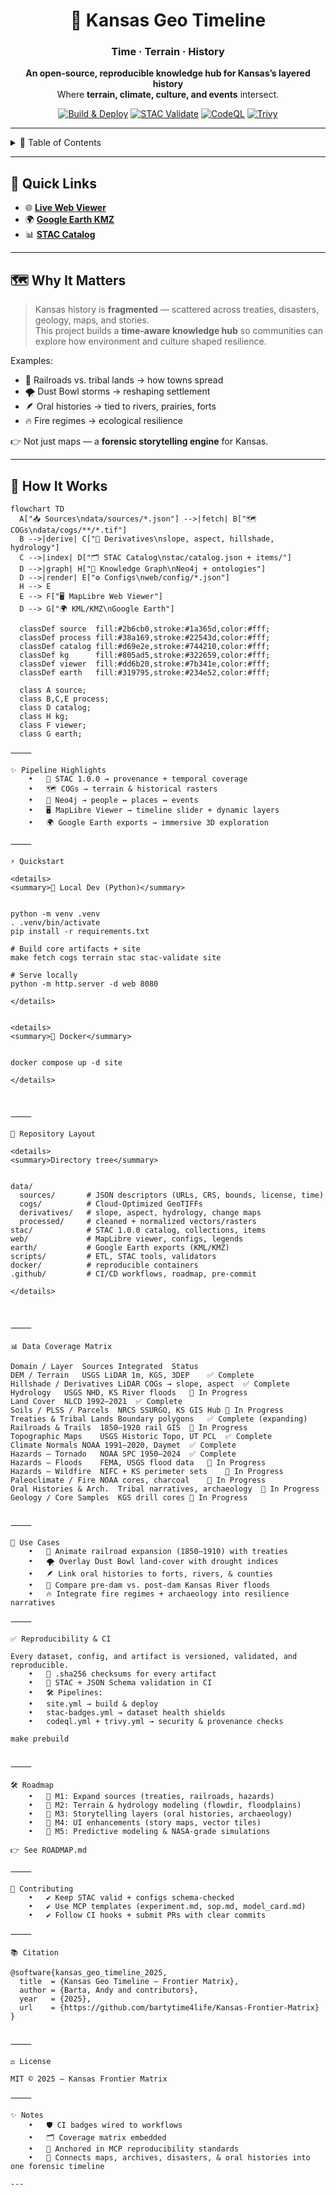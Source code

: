 
<div align="center">

# 🌾 Kansas Geo Timeline  
### **Time · Terrain · History**

**An open-source, reproducible knowledge hub for Kansas’s layered history**  
Where **terrain, climate, culture, and events** intersect.

[![Build & Deploy](https://github.com/bartytime4life/Kansas-Frontier-Matrix/actions/workflows/site.yml/badge.svg)](https://github.com/bartytime4life/Kansas-Frontier-Matrix/actions/workflows/site.yml)
[![STAC Validate](https://github.com/bartytime4life/Kansas-Frontier-Matrix/actions/workflows/stac-badges.yml/badge.svg)](https://github.com/bartytime4life/Kansas-Frontier-Matrix/actions/workflows/stac-badges.yml)
[![CodeQL](https://github.com/bartytime4life/Kansas-Frontier-Matrix/actions/workflows/codeql.yml/badge.svg)](https://github.com/bartytime4life/Kansas-Frontier-Matrix/actions/workflows/codeql.yml)
[![Trivy](https://github.com/bartytime4life/Kansas-Frontier-Matrix/actions/workflows/trivy.yml/badge.svg)](https://github.com/bartytime4life/Kansas-Frontier-Matrix/actions/workflows/trivy.yml)

</div>

---

<details>
<summary>📑 Table of Contents</summary>

- [🚀 Quick Links](#-quick-links)
- [🗺 Why It Matters](#-why-it-matters)
- [🔧 How It Works](#-how-it-works)
- [✨ Pipeline Highlights](#-pipeline-highlights)
- [⚡ Quickstart](#-quickstart)
- [📂 Repository Layout](#-repository-layout)
- [📊 Data Coverage Matrix](#-data-coverage-matrix)
- [🎯 Use Cases](#-use-cases)
- [✅ Reproducibility & CI](#-reproducibility--ci)
- [🛠 Roadmap](#-roadmap)
- [🤝 Contributing](#-contributing)
- [📚 Citation](#-citation)
- [⚖️ License](#-license)
- [✨ Notes](#-notes)

</details>

---

## 🚀 Quick Links

- 🌐 **[Live Web Viewer](#)**
- 🌍 **[Google Earth KMZ](#)**
- 📊 **[STAC Catalog](stac/catalog.json)**

---

## 🗺 Why It Matters

> Kansas history is **fragmented** — scattered across treaties, disasters, geology, maps, and stories.  
> This project builds a **time-aware knowledge hub** so communities can explore how environment and culture shaped resilience.

Examples:
- 🚂 Railroads vs. tribal lands → how towns spread  
- 🌪 Dust Bowl storms → reshaping settlement  
- 🪶 Oral histories → tied to rivers, prairies, forts  
- 🔥 Fire regimes → ecological resilience  

👉 Not just maps — a **forensic storytelling engine** for Kansas.

---

## 🔧 How It Works

```mermaid
flowchart TD
  A["📥 Sources\ndata/sources/*.json"] -->|fetch| B["🗺️ COGs\ndata/cogs/**/*.tif"]
  B -->|derive| C["📐 Derivatives\nslope, aspect, hillshade, hydrology"]
  C -->|index| D["🗂️ STAC Catalog\nstac/catalog.json + items/"]
  D -->|graph| H["🧩 Knowledge Graph\nNeo4j + ontologies"]
  D -->|render| E["⚙️ Configs\nweb/config/*.json"]
  H --> E
  E --> F["🖥️ MapLibre Web Viewer"]
  D --> G["🌍 KML/KMZ\nGoogle Earth"]

  classDef source  fill:#2b6cb0,stroke:#1a365d,color:#fff;
  classDef process fill:#38a169,stroke:#22543d,color:#fff;
  classDef catalog fill:#d69e2e,stroke:#744210,color:#fff;
  classDef kg      fill:#805ad5,stroke:#322659,color:#fff;
  classDef viewer  fill:#dd6b20,stroke:#7b341e,color:#fff;
  classDef earth   fill:#319795,stroke:#234e52,color:#fff;

  class A source;
  class B,C,E process;
  class D catalog;
  class H kg;
  class F viewer;
  class G earth;

⸻

✨ Pipeline Highlights
	•	📂 STAC 1.0.0 → provenance + temporal coverage
	•	🗺️ COGs → terrain & historical rasters
	•	🧩 Neo4j → people ↔ places ↔ events
	•	🖥️ MapLibre Viewer → timeline slider + dynamic layers
	•	🌍 Google Earth exports → immersive 3D exploration

⸻

⚡ Quickstart

<details>
<summary>🐍 Local Dev (Python)</summary>


python -m venv .venv
. .venv/bin/activate
pip install -r requirements.txt

# Build core artifacts + site
make fetch cogs terrain stac stac-validate site

# Serve locally
python -m http.server -d web 8080

</details>


<details>
<summary>🐳 Docker</summary>


docker compose up -d site

</details>



⸻

📂 Repository Layout

<details>
<summary>Directory tree</summary>


data/
  sources/       # JSON descriptors (URLs, CRS, bounds, license, time)
  cogs/          # Cloud-Optimized GeoTIFFs
  derivatives/   # slope, aspect, hydrology, change maps
  processed/     # cleaned + normalized vectors/rasters
stac/            # STAC 1.0.0 catalog, collections, items
web/             # MapLibre viewer, configs, legends
earth/           # Google Earth exports (KML/KMZ)
scripts/         # ETL, STAC tools, validators
docker/          # reproducible containers
.github/         # CI/CD workflows, roadmap, pre-commit

</details>



⸻

📊 Data Coverage Matrix

Domain / Layer	Sources Integrated	Status
DEM / Terrain	USGS LiDAR 1m, KGS, 3DEP	✅ Complete
Hillshade / Derivatives	LiDAR COGs → slope, aspect	✅ Complete
Hydrology	USGS NHD, KS River floods	🚧 In Progress
Land Cover	NLCD 1992–2021	✅ Complete
Soils / PLSS / Parcels	NRCS SSURGO, KS GIS Hub	🚧 In Progress
Treaties & Tribal Lands	Boundary polygons	✅ Complete (expanding)
Railroads & Trails	1850–1920 rail GIS	🚧 In Progress
Topographic Maps	USGS Historic Topo, UT PCL	✅ Complete
Climate Normals	NOAA 1991–2020, Daymet	✅ Complete
Hazards — Tornado	NOAA SPC 1950–2024	✅ Complete
Hazards — Floods	FEMA, USGS flood data	🚧 In Progress
Hazards — Wildfire	NIFC + KS perimeter sets	🚧 In Progress
Paleoclimate / Fire	NOAA cores, charcoal	🚧 In Progress
Oral Histories & Arch.	Tribal narratives, archaeology	🚧 In Progress
Geology / Core Samples	KGS drill cores	🚧 In Progress


⸻

🎯 Use Cases
	•	🚂 Animate railroad expansion (1850–1910) with treaties
	•	🌪 Overlay Dust Bowl land-cover with drought indices
	•	🪶 Link oral histories to forts, rivers, & counties
	•	🌊 Compare pre-dam vs. post-dam Kansas River floods
	•	🔥 Integrate fire regimes + archaeology into resilience narratives

⸻

✅ Reproducibility & CI

Every dataset, config, and artifact is versioned, validated, and reproducible.
	•	🔐 .sha256 checksums for every artifact
	•	📏 STAC + JSON Schema validation in CI
	•	🛠 Pipelines:
	•	site.yml → build & deploy
	•	stac-badges.yml → dataset health shields
	•	codeql.yml + trivy.yml → security & provenance checks

make prebuild


⸻

🛠 Roadmap
	•	📌 M1: Expand sources (treaties, railroads, hazards)
	•	📌 M2: Terrain & hydrology modeling (flowdir, floodplains)
	•	📌 M3: Storytelling layers (oral histories, archaeology)
	•	📌 M4: UI enhancements (story maps, vector tiles)
	•	📌 M5: Predictive modeling & NASA-grade simulations

👉 See ROADMAP.md

⸻

🤝 Contributing
	•	✔️ Keep STAC valid + configs schema-checked
	•	✔️ Use MCP templates (experiment.md, sop.md, model_card.md)
	•	✔️ Follow CI hooks + submit PRs with clear commits

⸻

📚 Citation

@software{kansas_geo_timeline_2025,
  title  = {Kansas Geo Timeline — Frontier Matrix},
  author = {Barta, Andy and contributors},
  year   = {2025},
  url    = {https://github.com/bartytime4life/Kansas-Frontier-Matrix}
}


⸻

⚖️ License

MIT © 2025 — Kansas Frontier Matrix

⸻

✨ Notes
	•	🛡 CI badges wired to workflows
	•	🗂 Coverage matrix embedded
	•	📜 Anchored in MCP reproducibility standards
	•	🔗 Connects maps, archives, disasters, & oral histories into one forensic timeline

---
